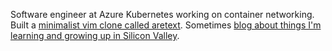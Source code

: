 Software engineer at Azure Kubernetes working on container networking. Built a [minimalist vim clone called aretext](https://aretext.org). Sometimes [blog about things I'm learning and growing up in Silicon Valley](https://devnonsense.com).
